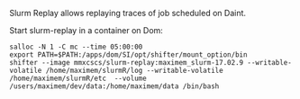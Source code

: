 Slurm Replay allows replaying traces of job scheduled on Daint.

Start slurm-replay in a container on Dom:
```
salloc -N 1 -C mc --time 05:00:00
export PATH=$PATH:/apps/dom/SI/opt/shifter/mount_option/bin
shifter --image mmxcscs/slurm-replay:maximem_slurm-17.02.9 --writable-volatile /home/maximem/slurmR/log --writable-volatile /home/maximem/slurmR/etc  --volume /users/maximem/dev/data:/home/maximem/data /bin/bash
```

